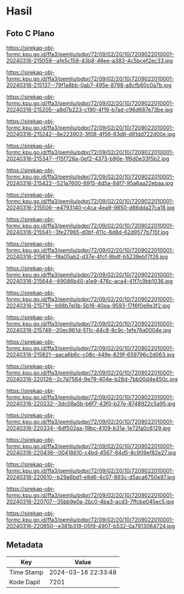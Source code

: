 # Hasil

## Foto C Plano

https://sirekap-obj-formc.kpu.go.id/ffa3/pemilu/pdpr/72/09/02/20/10/7209022010001-20240316-215059--afe5c158-43b8-46ee-a383-4c5bcef2ec33.jpg

https://sirekap-obj-formc.kpu.go.id/ffa3/pemilu/pdpr/72/09/02/20/10/7209022010001-20240316-215137--79f1a8bb-0ab7-495e-8798-a8cfb60c0a7b.jpg

https://sirekap-obj-formc.kpu.go.id/ffa3/pemilu/pdpr/72/09/02/20/10/7209022010001-20240316-215205--a9d7b223-c190-4f19-b7ad-c96d687e73be.jpg

https://sirekap-obj-formc.kpu.go.id/ffa3/pemilu/pdpr/72/09/02/20/10/7209022010001-20240316-215242--8e223903-3f08-4f56-83d6-d91dd722d00e.jpg

https://sirekap-obj-formc.kpu.go.id/ffa3/pemilu/pdpr/72/09/02/20/10/7209022010001-20240316-215347--f15f726a-0ef2-4373-b90e-1f6d0e33f5b2.jpg

https://sirekap-obj-formc.kpu.go.id/ffa3/pemilu/pdpr/72/09/02/20/10/7209022010001-20240316-215422--521a7600-6915-4d5a-84f7-95a6aa22ebaa.jpg

https://sirekap-obj-formc.kpu.go.id/ffa3/pemilu/pdpr/72/09/02/20/10/7209022010001-20240316-215506--e4793140-c4ca-4ea9-9850-d86dda27ca18.jpg

https://sirekap-obj-formc.kpu.go.id/ffa3/pemilu/pdpr/72/09/02/20/10/7209022010001-20240316-215541--3fe27965-d0bf-411c-8d8d-62d9577b715f.jpg

https://sirekap-obj-formc.kpu.go.id/ffa3/pemilu/pdpr/72/09/02/20/10/7209022010001-20240316-215616--f8a05ab2-d37e-4fcf-8bdf-b5238ebf7f26.jpg

https://sirekap-obj-formc.kpu.go.id/ffa3/pemilu/pdpr/72/09/02/20/10/7209022010001-20240316-215644--69086b40-a1e9-476c-aca4-41f7c9bb1036.jpg

https://sirekap-obj-formc.kpu.go.id/ffa3/pemilu/pdpr/72/09/02/20/10/7209022010001-20240316-215718--b98b7e0b-5b16-40ea-9593-17f6f0e9e3f2.jpg

https://sirekap-obj-formc.kpu.go.id/ffa3/pemilu/pdpr/72/09/02/20/10/7209022010001-20240316-215748--20ec961d-511c-44c8-8c9c-1efe76a0004e.jpg

https://sirekap-obj-formc.kpu.go.id/ffa3/pemilu/pdpr/72/09/02/20/10/7209022010001-20240316-215821--aaca6b6c-c08c-449e-829f-659796c2d063.jpg

https://sirekap-obj-formc.kpu.go.id/ffa3/pemilu/pdpr/72/09/02/20/10/7209022010001-20240316-220126--2c7d7564-9e79-404e-b28d-7bb00d4e450c.jpg

https://sirekap-obj-formc.kpu.go.id/ffa3/pemilu/pdpr/72/09/02/20/10/7209022010001-20240316-220232--3dc08a5b-b6f7-43f0-b27e-8748922c5a95.jpg

https://sirekap-obj-formc.kpu.go.id/ffa3/pemilu/pdpr/72/09/02/20/10/7209022010001-20240316-220334--6df502aa-19bc-4109-b31a-1e72fa0c6129.jpg

https://sirekap-obj-formc.kpu.go.id/ffa3/pemilu/pdpr/72/09/02/20/10/7209022010001-20240316-220436--00418610-c4bd-4567-84d5-8c909ef82e27.jpg

https://sirekap-obj-formc.kpu.go.id/ffa3/pemilu/pdpr/72/09/02/20/10/7209022010001-20240316-220610--b29a6bd1-e8d6-4c07-893c-d5aca6750e97.jpg

https://sirekap-obj-formc.kpu.go.id/ffa3/pemilu/pdpr/72/09/02/20/10/7209022010001-20240316-220707--35bb9e0a-2bc0-4ba3-acd3-7ffcbe045ec5.jpg

https://sirekap-obj-formc.kpu.go.id/ffa3/pemilu/pdpr/72/09/02/20/10/7209022010001-20240316-220850--e381b319-05f9-4907-b532-0a7913064724.jpg


## Metadata

| Key        | Value               |
| ---------- | ------------------- |
| Time Stamp | 2024-03-16 22:33:48 |
| Kode Dapil | 7201                |



